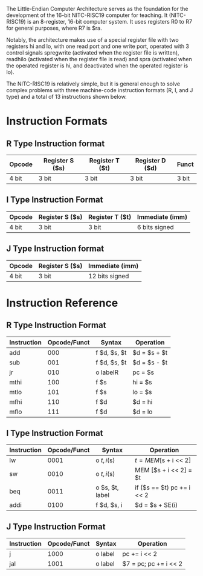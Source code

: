The Little-Endian Computer Architecture serves as the foundation for the development of the 16-bit NITC-RISC19 computer for teaching. It (NITC-RISC19) is an 8-register, 16-bit computer system. It uses registers R0 to R7 for general purposes, where R7 is $ra. 

Notably, the architecture makes use of a special register file with two registers hi and lo, with one read port and one write port, operated with 3 control signals spregwrite (activated when the register file is written), readhilo (activated when the register file is read) and spra (activated when the operated register is hi, and deactivated when the operated register is lo).

The NITC-RISC19 is relatively simple, but it is general enough to solve complex problems with three machine-code instruction formats (R, I, and J type) and a total of 13 instructions shown below.

# Instruction Formats

## R Type Instruction format

| Opcode | Register S ($s) | Register T ($t) | Register D ($d) | Funct       |
|--------|-----------------|-----------------|-----------------|-------------|
| 4 bit  | 3 bit           | 3 bit           | 3 bit           | 3 bit       |

## I Type Instruction Format

| Opcode | Register S ($s) | Register T ($t) | Immediate (imm)               |
|--------|-----------------|-----------------|-------------------------------|
| 4 bit  | 3 bit           | 3 bit           |  6 bits signed                |

## J Type Instruction format

| Opcode | Register S ($s) | Immediate (imm)                                 |
|--------|-----------------|-------------------------------------------------|
| 4 bit  | 3 bit           |  12 bits signed                                 |

# Instruction Reference

## R Type Instruction Format

| Instruction | Opcode/Funct | Syntax          | Operation                   |
|-------------|--------------|-----------------|-----------------------------|
| add         | 000          | f $d, $s, $t    | $d = $s + $t                |
| sub         | 001          | f $d, $s, $t    | $d = $s - $t                |
| jr          | 010          | o labelR        | pc = $s                     |
| mthi        | 100          | f $s            | hi = $s                     |
| mtlo        | 101          | f $s            | lo = $s                     |
| mfhi        | 110          | f $d            | $d = hi                     |
| mflo        | 111          | f $d            | $d = lo                     |

## I Type Instruction Format

| Instruction | Opcode/Funct | Syntax          | Operation                   |
|-------------|--------------|-----------------|-----------------------------|
| lw          | 0001         | o $t, i ($s)    | $t = MEM [$s + i << 2]      |
| sw          | 0010         | o $t, i ($s)    | MEM [$s + i << 2] = $t      |
| beq         | 0011         | o $s, $t, label | if ($s == $t) pc += i << 2  |
| addi        | 0100         | f $d, $s, i     | $d = $s + SE(i)             |

## J Type Instruction Format
| Instruction | Opcode/Funct | Syntax          | Operation                   |
|-------------|--------------|-----------------|-----------------------------|
| j           | 1000         | o label         | pc += i << 2                |
| jal         | 1001         | o label         | $7 = pc; pc += i << 2       |

